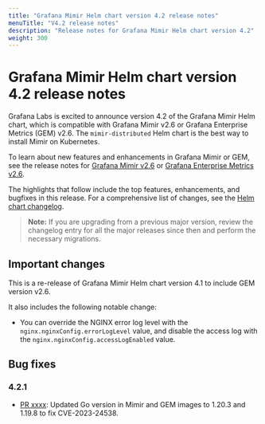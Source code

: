 ```yaml
---
title: "Grafana Mimir Helm chart version 4.2 release notes"
menuTitle: "V4.2 release notes"
description: "Release notes for Grafana Mimir Helm chart version 4.2"
weight: 300
---
```


# Grafana Mimir Helm chart version 4.2 release notes

Grafana Labs is excited to announce version 4.2 of the Grafana Mimir Helm chart, which is compatible with Grafana Mimir v2.6 or Grafana Enterprise Metrics (GEM) v2.6. The `mimir-distributed` Helm chart is the best way to install Mimir on Kubernetes.

To learn about new features and enhancements in Grafana Mimir or GEM, see the release notes for [Grafana Mimir v2.6](/docs/mimir/v2.6.x/release-notes/v2.6/) or [Grafana Enterprise Metrics v2.6](/docs/enterprise-metrics/v2.6.x/release-notes/v2-6/).

The highlights that follow include the top features, enhancements, and bugfixes in this release. For a comprehensive list of changes, see the [Helm chart changelog](https://github.com/grafana/mimir/tree/main/operations/helm/charts/mimir-distributed/CHANGELOG.md).

> **Note:** If you are upgrading from a previous major version, review the changelog entry for all the major releases since then and perform the necessary migrations.

## Important changes

This is a re-release of Grafana Mimir Helm chart version 4.1 to include GEM version v2.6.

It also includes the following notable change:

- You can override the NGINX error log level with the `nginx.nginxConfig.errorLogLevel` value, and disable the access log with the `nginx.nginxConfig.accessLogEnabled` value.

## Bug fixes

### 4.2.1

- [PR xxxx](https://github.com/grafana/mimir/pull/xxxx): Updated Go version in Mimir and GEM images to 1.20.3 and 1.19.8 to fix CVE-2023-24538.
